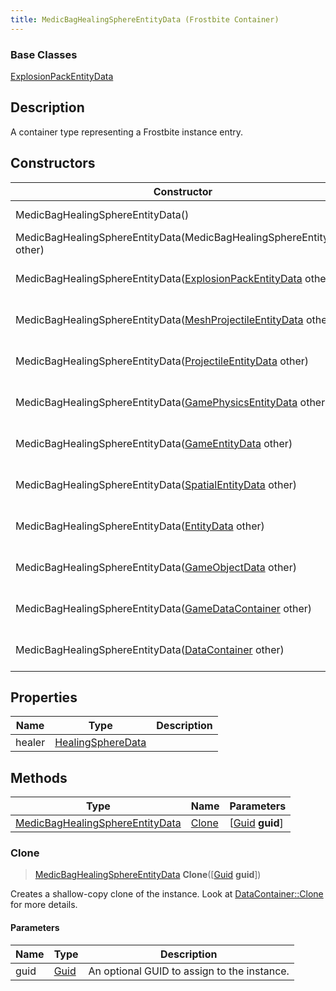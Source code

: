 ```yaml
---
title: MedicBagHealingSphereEntityData (Frostbite Container)
---
```

### Base Classes

[ExplosionPackEntityData](ExplosionPackEntityData)

## Description

A container type representing a Frostbite instance entry.

## Constructors

| Constructor                                                                                 | Description                                                                                                                                            |
| ------------------------------------------------------------------------------------------- | ------------------------------------------------------------------------------------------------------------------------------------------------------ |
| MedicBagHealingSphereEntityData()                                                           | Create a new instance of this container type.                                                                                                          |
| MedicBagHealingSphereEntityData(MedicBagHealingSphereEntityData other)                      | Create a reference copy of an instance of the same type.                                                                                               |
| MedicBagHealingSphereEntityData([ExplosionPackEntityData](ExplosionPackEntityData) other)   | Upcast an instance of type [ExplosionPackEntityData](ExplosionPackEntityData) to [MedicBagHealingSphereEntityData](MedicBagHealingSphereEntityData).   |
| MedicBagHealingSphereEntityData([MeshProjectileEntityData](MeshProjectileEntityData) other) | Upcast an instance of type [MeshProjectileEntityData](MeshProjectileEntityData) to [MedicBagHealingSphereEntityData](MedicBagHealingSphereEntityData). |
| MedicBagHealingSphereEntityData([ProjectileEntityData](ProjectileEntityData) other)         | Upcast an instance of type [ProjectileEntityData](ProjectileEntityData) to [MedicBagHealingSphereEntityData](MedicBagHealingSphereEntityData).         |
| MedicBagHealingSphereEntityData([GamePhysicsEntityData](GamePhysicsEntityData) other)       | Upcast an instance of type [GamePhysicsEntityData](GamePhysicsEntityData) to [MedicBagHealingSphereEntityData](MedicBagHealingSphereEntityData).       |
| MedicBagHealingSphereEntityData([GameEntityData](GameEntityData) other)                     | Upcast an instance of type [GameEntityData](GameEntityData) to [MedicBagHealingSphereEntityData](MedicBagHealingSphereEntityData).                     |
| MedicBagHealingSphereEntityData([SpatialEntityData](SpatialEntityData) other)               | Upcast an instance of type [SpatialEntityData](SpatialEntityData) to [MedicBagHealingSphereEntityData](MedicBagHealingSphereEntityData).               |
| MedicBagHealingSphereEntityData([EntityData](EntityData) other)                             | Upcast an instance of type [EntityData](EntityData) to [MedicBagHealingSphereEntityData](MedicBagHealingSphereEntityData).                             |
| MedicBagHealingSphereEntityData([GameObjectData](GameObjectData) other)                     | Upcast an instance of type [GameObjectData](GameObjectData) to [MedicBagHealingSphereEntityData](MedicBagHealingSphereEntityData).                     |
| MedicBagHealingSphereEntityData([GameDataContainer](GameDataContainer) other)               | Upcast an instance of type [GameDataContainer](GameDataContainer) to [MedicBagHealingSphereEntityData](MedicBagHealingSphereEntityData).               |
| MedicBagHealingSphereEntityData([DataContainer](/vext/ref/cls/shr/datacontainer) other)  | Upcast an instance of type [DataContainer](/vext/ref/cls/shr/datacontainer) to [MedicBagHealingSphereEntityData](MedicBagHealingSphereEntityData).  |

## Properties

| Name   | Type                                   | Description |
| ------ | -------------------------------------- | ----------- |
| healer | [HealingSphereData](HealingSphereData) |             |

## Methods

| Type                                                               | Name            | Parameters                                     |
| ------------------------------------------------------------------ | --------------- | ---------------------------------------------- |
| [MedicBagHealingSphereEntityData](MedicBagHealingSphereEntityData) | [Clone](#clone) | \[[Guid](/vext/ref/cls/shr/guid) **guid**\] |

### Clone

> [MedicBagHealingSphereEntityData](MedicBagHealingSphereEntityData) **Clone**(\[[Guid](/vext/ref/cls/shr/guid) **guid**\])

Creates a shallow-copy clone of the instance. Look at [DataContainer::Clone](/vext/ref/cls/shr/datacontainer#clone) for more details.

#### Parameters

| Name | Type         | Description                                 |
| ---- | ------------ | ------------------------------------------- |
| guid | [Guid](Guid) | An optional GUID to assign to the instance. |
